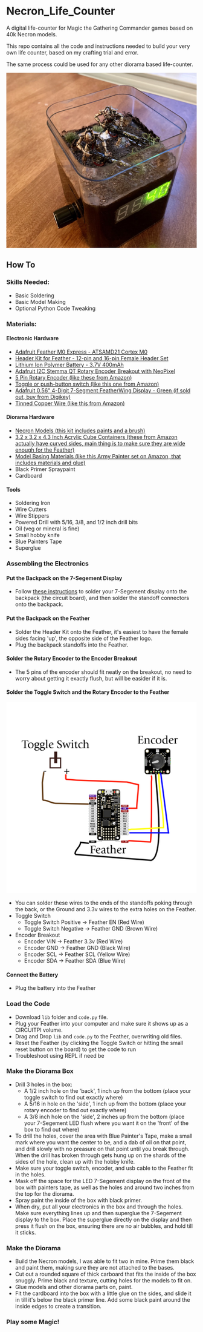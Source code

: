 # Necron_Life_Counter
A digital life-counter for Magic the Gathering Commander games based on 40k Necron models.

This repo contains all the code and instructions needed to build your very own life counter, based on my crafting trial and error.

The same process could be used for any other diorama based life-counter.

![Diorama life counter](img/necron_life_counter_40.png)

## How To
### Skills Needed:
* Basic Soldering
* Basic Model Making
* Optional Python Code Tweaking

### Materials:
#### Electronic Hardware
* [Adafruit Feather M0 Express - ATSAMD21 Cortex M0](https://www.adafruit.com/product/3403)
* [Header Kit for Feather - 12-pin and 16-pin Female Header Set](https://www.adafruit.com/product/2886)
* [Lithium Ion Polymer Battery - 3.7V 400mAh](https://www.adafruit.com/product/3898)
* [Adafruit I2C Stemma QT Rotary Encoder Breakout with NeoPixel](https://www.adafruit.com/product/4991)
* [5 Pin Rotary Encoder (like these from Amazon)](https://www.amazon.com/dp/B07DM2YMT4)
* [Toggle or push-button switch (like this one from Amazon)](https://www.amazon.com/Gardner-Bender-GSW-24-Insulated-Electrical/dp/B000LNNUYO)
* [Adafruit 0.56" 4-Digit 7-Segment FeatherWing Display - Green (if sold out, buy from Digikey)](https://www.adafruit.com/product/3107)
* [Tinned Copper Wire (like this from Amazon)](https://www.amazon.com/dp/B07TX6BX47)
#### Diorama Hardware
* [Necron Models (this kit includes paints and a brush)](https://www.amazon.com/dp/B08FFX5CKG)
* [3.2 x 3.2 x 4.3 Inch Acrylic Cube Containers (these from Amazon actually have curved sides, main thing is to make sure they are wide enough for the Feather)](https://www.amazon.com/dp/B09HNT91CS)
* [Model Basing Materials (like this Army Painter set on Amazon, that includes materials and glue)](https://www.amazon.com/Army-Painter-Battlefields-Basing-Set/dp/B07NKZT1BM)
* Black Primer Spraypaint
* Cardboard
#### Tools
* Soldering Iron
* Wire Cutters
* Wire Stippers
* Powered Drill with 5/16, 3/8, and 1/2 inch drill bits
* Oil (veg or mineral is fine)
* Small hobby knife
* Blue Painters Tape
* Superglue

### Assembling the Electronics
#### Put the Backpack on the 7-Segement Display
* Follow [these instructions](https://learn.adafruit.com/adafruit-7-segment-led-featherwings/assembly) to solder your 7-Segement display onto the backpack (the circuit board), and then solder the standoff connectors onto the backpack.
#### Put the Backpack on the Feather
* Solder the Header Kit onto the Feather, it's easiest to have the female sides facing 'up', the opposite side of the Feather logo.
* Plug the backpack standoffs into the Feather.
#### Solder the Rotary Encoder to the Encoder Breakout
* The 5 pins of the encoder should fit neatly on the breakout, no need to worry about getting it exactly flush, but will be easider if it is.
#### Solder the Toggle Switch and the Rotary Encoder to the Feather
![Switch and Encoder Circuit Diagram](img/necron_life_counter_circuits.png)
* You can solder these wires to the ends of the standoffs poking through the back, or the Ground and 3.3v wires to the extra holes on the Feather.
* Toggle Switch
  * Toggle Switch Positive -> Feather EN (Red Wire)
  * Toggle Switch Negative -> Feather GND (Brown Wire)
* Encoder Breakout
  * Encoder VIN -> Feather 3.3v (Red Wire)
  * Encoder GND -> Feather GND (Black Wire)
  * Encoder SCL -> Feather SCL (Yellow Wire)
  * Encoder SDA -> Feather SDA (Blue Wire)
#### Connect the Battery
* Plug the battery into the Feather

### Load the Code
* Download `lib` folder and `code.py` file.
* Plug your Feather into your computer and make sure it shows up as a CIRCUITPI volume.
* Drag and Drop `lib` and `code.py` to the Feather, overwriting old files.
* Reset the Feather (by clicking the Toggle Switch or hitting the small reset button on the board) to get the code to run
* Troubleshoot using REPL if need be

### Make the Diorama Box
* Drill 3 holes in the box: 
  * A 1/2 inch hole on the 'back', 1 inch up from the bottom (place your toggle switch to find out exactly where)
  * A 5/16 in hole on the 'side', 1 inch up from the bottom (place your rotary encoder to find out exactly where)
  * A 3/8 inch hole on the 'side', 2 inches up from the bottom (place your 7-Segement LED flush where you want it on the 'front' of the box to find out where)
* To drill the holes, cover the area with Blue Painter's Tape, make a small mark where you want the center to be, and a dab of oil on that point, and drill slowly with no preasure on that point until you break through. When the drill has broken through gets hung up on the shards of the sides of the hole, clean up with the hobby knife.
* Make sure your toggle switch, encoder, and usb cable to the Feather fit in the holes.
* Mask off the space for the LED 7-Segement display on the front of the box with painters tape, as well as the holes and around two inches from the top for the diorama.
* Spray paint the inside of the box with black primer.
* When dry, put all your electronics in the box and through the holes. Make sure everything lines up and then superglue the 7-Segement display to the box. Place the superglue directly on the display and then press it flush on the box, ensuring there are no air bubbles, and hold till it sticks.

### Make the Diorama
* Build the Necron models, I was able to fit two in mine. Prime them black and paint them, making sure they are not attached to the bases.
* Cut out a rounded square of thick carboard that fits the inside of the box snuggly. Prime black and texture, cutting holes for the models to fit on.
* Glue models and other diorama parts on, paint.
* Fit the cardboard into the box with a little glue on the sides, and slide it in till it's below the black primer line. Add some black paint around the inside edges to create a transition.

### Play some Magic!
